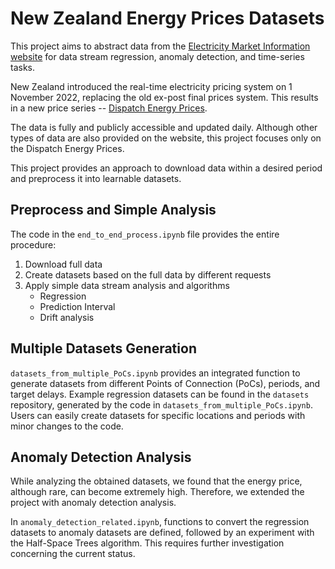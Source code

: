 # New Zealand Energy Prices Datasets

This project aims to abstract data from the [Electricity Market Information website][link] for data stream regression, anomaly detection, and time-series tasks.

[link]:https://www.emi.ea.govt.nz/
New Zealand introduced the real-time electricity pricing system on 1 November 2022, replacing the old ex-post final prices system. This results in a new price series -- [Dispatch Energy Prices][dispatch]. 

[dispatch]:https://www.emi.ea.govt.nz/Wholesale/Datasets/DispatchAndPricing/DispatchEnergyPrices
The data is fully and publicly accessible and updated daily. Although other types of data are also provided on the website, this project focuses only on the Dispatch Energy Prices.

This project provides an approach to download data within a desired period and preprocess it into learnable datasets.

## Preprocess and Simple Analysis

The code in the `end_to_end_process.ipynb` file provides the entire procedure:
1. Download full data
2. Create datasets based on the full data by different requests
3. Apply simple data stream analysis and algorithms
   - Regression
   - Prediction Interval
   - Drift analysis

## Multiple Datasets Generation

`datasets_from_multiple_PoCs.ipynb` provides an integrated function to generate datasets from different Points of Connection (PoCs), periods, and target delays.
Example regression datasets can be found in the `datasets` repository, generated by the code in `datasets_from_multiple_PoCs.ipynb`.
Users can easily create datasets for specific locations and periods with minor changes to the code.

## Anomaly Detection Analysis

While analyzing the obtained datasets, we found that the energy price, although rare, can become extremely high.
Therefore, we extended the project with anomaly detection analysis.

In `anomaly_detection_related.ipynb`, functions to convert the regression datasets to anomaly datasets are defined, followed by an experiment with the Half-Space Trees algorithm.
This requires further investigation concerning the current status.
